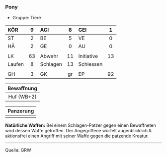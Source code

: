 ### Pony

- Gruppe: Tiere

| KÖR    |  9  | AGI      |  8  | GEI        |  1  |
| :----- | :-: | :------- | :-: | :--------- | :-: |
| ST     |  2  | BE       |  5  | VE         |  0  |
| HÄ     |  2  | GE       |  0  | AU         |  0  |
|        |     |          |     |            |     |
| LK     | 63  | Abwehr   | 11  | Initiative | 13  |
| Laufen |  8  | Schlagen | 13  | Schiessen  |     |
|        |     |          |     |            |     |
| GH     |  3  | GK       | gr  | EP         | 92  |

| Bewaffnung |
| :--------: |
| Huf (WB+2) |

| Panzerung |
| :-------: |
|           |

**Natürliche Waffen:** Bei einem Schlagen-Patzer gegen einen Bewaffneten wird dessen Waffe getroffen. Der Angegriffene würfelt augenblicklich & aktionsfrei einen Angriff mit seiner Waffe gegen die patzende Kreatur.

---

Quelle: GRW
